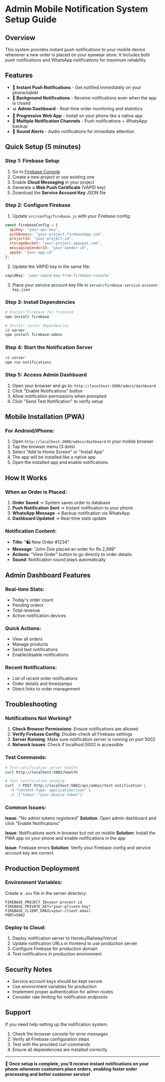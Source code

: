# Admin Mobile Notification System Setup Guide

## Overview
This system provides instant push notifications to your mobile device whenever a new order is placed on your eyewear store. It includes both push notifications and WhatsApp notifications for maximum reliability.

## Features
- 📱 **Instant Push Notifications** - Get notified immediately on your phone/tablet
- 🔔 **Background Notifications** - Receive notifications even when the app is closed
- 📊 **Admin Dashboard** - Real-time order monitoring and statistics
- 📱 **Progressive Web App** - Install on your phone like a native app
- 🔄 **Multiple Notification Channels** - Push notifications + WhatsApp backup
- 🎵 **Sound Alerts** - Audio notifications for immediate attention

## Quick Setup (5 minutes)

### Step 1: Firebase Setup
1. Go to [Firebase Console](https://console.firebase.google.com/)
2. Create a new project or use existing one
3. Enable **Cloud Messaging** in your project
4. Generate a **Web Push Certificate** (VAPID key)
5. Download the **Service Account Key** JSON file

### Step 2: Configure Firebase
1. Update `src/config/firebase.js` with your Firebase config:
```javascript
const firebaseConfig = {
  apiKey: "your-api-key",
  authDomain: "your-project.firebaseapp.com",
  projectId: "your-project-id",
  storageBucket: "your-project.appspot.com",
  messagingSenderId: "your-sender-id",
  appId: "your-app-id"
};
```

2. Update the VAPID key in the same file:
```javascript
vapidKey: 'your-vapid-key-from-firebase-console'
```

3. Place your service account key file in `server/firebase-service-account-key.json`

### Step 3: Install Dependencies
```bash
# Install Firebase for frontend
npm install firebase

# Install server dependencies
cd server
npm install firebase-admin
```

### Step 4: Start the Notification Server
```bash
cd server
npm run notifications
```

### Step 5: Access Admin Dashboard
1. Open your browser and go to: `http://localhost:3000/admin/dashboard`
2. Click "Enable Notifications" button
3. Allow notification permissions when prompted
4. Click "Send Test Notification" to verify setup

## Mobile Installation (PWA)

### For Android/iPhone:
1. Open `http://localhost:3000/admin/dashboard` in your mobile browser
2. Tap the browser menu (3 dots)
3. Select "Add to Home Screen" or "Install App"
4. The app will be installed like a native app
5. Open the installed app and enable notifications

## How It Works

### When an Order is Placed:
1. **Order Saved** → System saves order to database
2. **Push Notification Sent** → Instant notification to your phone
3. **WhatsApp Message** → Backup notification via WhatsApp
4. **Dashboard Updated** → Real-time stats update

### Notification Content:
- **Title**: "🛍️ New Order #1234"
- **Message**: "John Doe placed an order for Rs 2,999"
- **Actions**: "View Order" button to go directly to order details
- **Sound**: Notification sound plays automatically

## Admin Dashboard Features

### Real-time Stats:
- Today's order count
- Pending orders
- Total revenue
- Active notification devices

### Quick Actions:
- View all orders
- Manage products
- Send test notifications
- Enable/disable notifications

### Recent Notifications:
- List of recent order notifications
- Order details and timestamps
- Direct links to order management

## Troubleshooting

### Notifications Not Working?
1. **Check Browser Permissions**: Ensure notifications are allowed
2. **Verify Firebase Config**: Double-check all Firebase settings
3. **Server Running**: Make sure notification server is running on port 5002
4. **Network Issues**: Check if localhost:5002 is accessible

### Test Commands:
```bash
# Test notification server health
curl http://localhost:5002/health

# Test notification sending
curl -X POST http://localhost:5002/api/admin/test-notification \
  -H "Content-Type: application/json" \
  -d '{"token":"your-device-token"}'
```

### Common Issues:

**Issue**: "No admin tokens registered"
**Solution**: Open admin dashboard and click "Enable Notifications"

**Issue**: Notifications work in browser but not on mobile
**Solution**: Install the PWA app on your phone and enable notifications in the app

**Issue**: Firebase errors
**Solution**: Verify your Firebase config and service account key are correct

## Production Deployment

### Environment Variables:
Create a `.env` file in the server directory:
```
FIREBASE_PROJECT_ID=your-project-id
FIREBASE_PRIVATE_KEY="your-private-key"
FIREBASE_CLIENT_EMAIL=your-client-email
PORT=5002
```

### Deploy to Cloud:
1. Deploy notification server to Heroku/Railway/Vercel
2. Update notification URLs in frontend to use production server
3. Configure Firebase for production domain
4. Test notifications in production environment

## Security Notes
- Service account keys should be kept secure
- Use environment variables for production
- Implement proper authentication for admin routes
- Consider rate limiting for notification endpoints

## Support
If you need help setting up the notification system:
1. Check the browser console for error messages
2. Verify all Firebase configuration steps
3. Test with the provided curl commands
4. Ensure all dependencies are installed correctly

---

**🎉 Once setup is complete, you'll receive instant notifications on your phone whenever customers place orders, enabling faster order processing and better customer service!**
